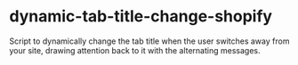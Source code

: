 # dynamic-tab-title-change-shopify
Script to dynamically change the tab title when the user switches away from your site, drawing attention back to it with the alternating messages.
